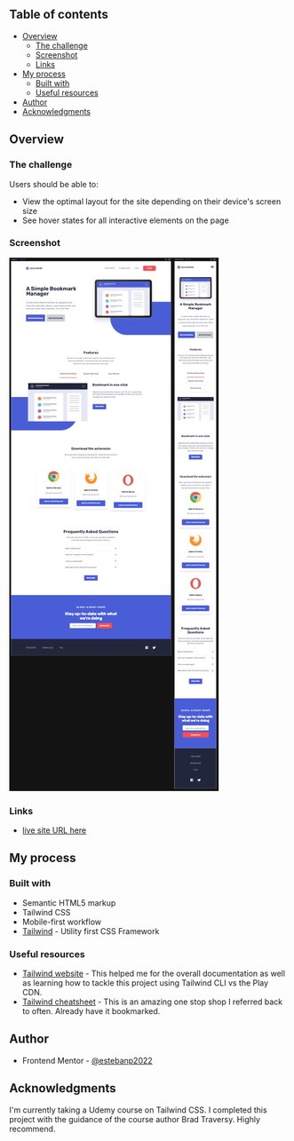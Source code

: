 ## Table of contents

- [Overview](#overview)
  - [The challenge](#the-challenge)
  - [Screenshot](#screenshot)
  - [Links](#links)
- [My process](#my-process)
  - [Built with](#built-with)
  - [Useful resources](#useful-resources)
- [Author](#author)
- [Acknowledgments](#acknowledgments)

## Overview

### The challenge

Users should be able to:

- View the optimal layout for the site depending on their device's screen size
- See hover states for all interactive elements on the page

### Screenshot

![](./screenshot.png)

### Links

- [live site URL here]()

## My process

### Built with

- Semantic HTML5 markup
- Tailwind CSS
- Mobile-first workflow
- [Tailwind](https://tailwindcss.com/) - Utility first CSS Framework

### Useful resources

- [Tailwind website](https://www.tailwindcss.com) - This helped me for the overall documentation as well as learning how to tackle this project using Tailwind CLI vs the Play CDN.
- [Tailwind cheatsheet](https://nerdcave.com/tailwind-cheat-sheet) - This is an amazing one stop shop I referred back to often. Already have it bookmarked.

## Author

- Frontend Mentor - [@estebanp2022](https://www.frontendmentor.io/profile/estebanp2022)

## Acknowledgments

I'm currently taking a Udemy course on Tailwind CSS. I completed this project with the guidance of the course author Brad Traversy. Highly recommend.
